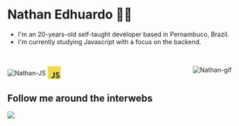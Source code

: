 
# Nathan Edhuardo :man_technologist:

- I'm an 20-years-old self-taught developer based in Pernambuco, Brazil.
- I'm currently studying Javascript with a focus on the backend.

##
 <div style="display: inline_block"><br>
  <img align="center" alt="Nathan-JS" Height="30" widht="40" src="https://raw.githubusercontent.com/devicons/devicon/master/icons/javascript/html-original.svg">
  <img align="center" alt="Nathan-JS" Height="30" widht="40" src="https://raw.githubusercontent.com/devicons/devicon/master/icons/javascript/javascript-original.svg">
  <img align="right" alt="Nathan-gif" Height="150" src="https://64.media.tumblr.com/9973f2fc1ab8a6bf5388fa64951b58b9/tumblr_o2yr6fzeoA1toeirko1_500.gifv"
  </div>
  
## Follow me around the interwebs
  <div>
  <a href = "mailto:edhuardonathan@gmail.com"><img src="https://img.shields.io/badge/-Gmail-%23E4405F?style=for-the-badge&logo=gmail&logoColor=white" target="_blank"></a>
    
   
  </div>

 
